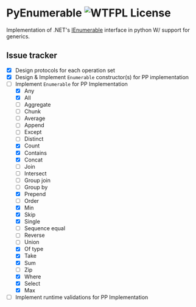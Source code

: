 # PyEnumerable ![WTFPL License](http://www.wtfpl.net/wp-content/uploads/2012/12/wtfpl-badge-4.png)

Implementation of .NET's [IEnumerable](https://learn.microsoft.com/en-us/dotnet/api/system.collections.generic.ienumerable-1?view=net-9.0) interface in python W/ support for generics.

## Issue tracker
- [x] Design protocols for each operation set
- [x] Design & Implement `Enumerable` constructor(s) for PP implementation
- [ ] Implement `Enumerable` for PP Implementation
    - [x] Any
    - [x] All
    - [ ] Aggregate
    - [ ] Chunk
    - [ ] Average
    - [ ] Append
    - [ ] Except
    - [ ] Distinct
    - [x] Count
    - [x] Contains
    - [x] Concat
    - [ ] Join
    - [ ] Intersect
    - [ ] Group join
    - [ ] Group by
    - [x] Prepend
    - [ ] Order
    - [x] Min
    - [x] Skip
    - [x] Single
    - [ ] Sequence equal
    - [ ] Reverse
    - [ ] Union
    - [x] Of type
    - [x] Take
    - [x] Sum
    - [ ] Zip
    - [x] Where
    - [x] Select
    - [x] Max
- [ ] Implement runtime validations for PP Implementation
